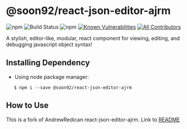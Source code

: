 # @soon92/react-json-editor-ajrm

![npm](https://img.shields.io/npm/v/react-json-editor-ajrm.svg) ![Build Status](https://travis-ci.com/AndrewRedican/react-json-editor-ajrm.svg?branch=master) ![npm](https://img.shields.io/npm/dm/react-json-editor-ajrm.svg) [![Known Vulnerabilities](https://snyk.io/test/github/AndrewRedican/react-json-editor-ajrm/badge.svg)](https://snyk.io/test/github/{username}/{repo}) [![All Contributors](https://img.shields.io/badge/all_contributors-15-orange.svg?style=flat-square)](#contributors)

A stylish, editor-like, modular, react component for viewing, editing, and debugging javascript object syntax!

## Installing Dependency

- Using node package manager:

```
   $ npm i --save @soon92/react-json-editor-ajrm
```

## How to Use

This is a fork of AndrewRedican react-json-editor-ajrm. Link to [README](https://github.com/AndrewRedican/react-json-editor-ajrm/blob/master/README.md)
